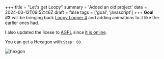 +++
title = "Let's get Loopy"
summary = 'Added an old project'
date = 2024-03-12T09:52:46Z
draft = false
tags = ['goal', 'javascript']
+++
**Goal #2** will be bringing back [Loopy Looper 4](https://vimino.gitlab.io/play/application/loopy-looper-4/) and adding animations to it like the earlier ones had.

I also updated the licese to [AGPL](https://www.gnu.org/licenses/agpl-3.0.en.html) since [it is online](https://www.tldrlegal.com/license/gnu-affero-general-public-license-v3-agpl-3-0).

You can get a Hexagon with `Step: 60`.

![hexgon](/posts/2024-03-12/hexagon.png)
